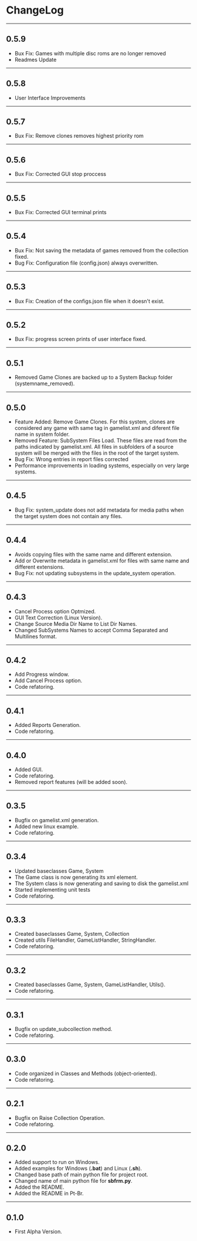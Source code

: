 # ChangeLog

---

## 0.5.9
- Bux Fix: Games with multiple disc roms are no longer removed
- Readmes Update

---

## 0.5.8
- User Interface Improvements

---

## 0.5.7
- Bux Fix: Remove clones removes highest priority rom

---

## 0.5.6
- Bux Fix: Corrected GUI stop proccess

---

## 0.5.5
- Bux Fix: Corrected GUI terminal prints

---

## 0.5.4
- Bux Fix: Not saving the metadata of games removed from the collection fixed.
- Bug Fix: Configuration file (config.json) always overwritten.

---

## 0.5.3
- Bux Fix: Creation of the configs.json file when it doesn't exist.

---

## 0.5.2
- Bux Fix: progress screen prints of user interface fixed.

---

## 0.5.1
- Removed Game Clones are backed up to a System Backup folder (systemname_removed).

---

## 0.5.0
- Feature Added: Remove Game Clones.
                    For this system, clones are considered any game with same <name> tag in gamelist.xml and diferent file name in system folder.
- Removed Feature: SubSystem Files Load.
                   These files are read from the paths indicated by gamelist.xml. All files in subfolders of a source system will be merged with the files in the root of the target system.
- Bug Fix: Wrong entries in report files corrected
- Performance improvements in loading systems, especially on very large systems.

---

## 0.4.5
- Bug Fix: system_update does not add metadata for media paths when the target system does not contain any files.

---

## 0.4.4
- Avoids copying files with the same name and different extension.
- Add or Overwrite metadata in gamelist.xml for files with same name and
different extensions.
- Bug Fix: not updating subsystems in the update_system operation.

---

## 0.4.3
- Cancel Process option Optmized.
- GUI Text Correction (Linux Version).
- Change Source Media Dir Name to List Dir Names.
- Changed SubSystems Names to accept Comma Separated and Multilines format.

---

## 0.4.2
- Add Progress window.
- Add Cancel Process option.
- Code refatoring.

---

## 0.4.1
- Added Reports Generation.
- Code refatoring.

---

## 0.4.0
- Added GUI.
- Code refatoring.
- Removed report features (will be added soon).

---

## 0.3.5
- Bugfix on gamelist.xml generation.
- Added new linux example.
- Code refatoring.

---

## 0.3.4
- Updated baseclasses Game, System
- The Game class is now generating its xml element.
- The System class is now generating and saving to disk the gamelist.xml
- Started implementing unit tests
- Code refatoring.

---

## 0.3.3
- Created baseclasses Game, System, Collection
- Created utils FileHandler, GameListHandler, StringHandler.
- Code refatoring.

---

## 0.3.2
- Created baseclasses Game, System, GameListHandler, Utils().
- Code refatoring.

---

## 0.3.1
- Bugfix on update_subcollection method.
- Code refatoring.

---

## 0.3.0
- Code organized in Classes and Methods (object-oriented).
- Code refatoring.

---

## 0.2.1
- Bugfix on Raise Collection Operation.
- Code refatoring.

---

## 0.2.0
- Added support to run on Windows.
- Added examples for Windows (**.bat**) and Linux (**.sh**).
- Changed base path of main python file for project root.
- Changed name of main python file for **sbfrm.py**.
- Added the README.
- Added the README in Pt-Br.

---

## 0.1.0
- First Alpha Version.
